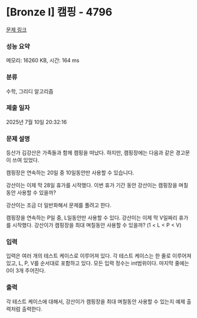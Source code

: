 # [Bronze I] 캠핑 - 4796 

[문제 링크](https://www.acmicpc.net/problem/4796) 

### 성능 요약

메모리: 16260 KB, 시간: 164 ms

### 분류

수학, 그리디 알고리즘

### 제출 일자

2025년 7월 10일 20:32:16

### 문제 설명

<p>등산가 김강산은 가족들과 함께 캠핑을 떠났다. 하지만, 캠핑장에는 다음과 같은 경고문이 쓰여 있었다.</p>

<p>캠핑장은 연속하는 20일 중 10일동안만 사용할 수 있습니다.</p>

<p>강산이는 이제 막 28일 휴가를 시작했다. 이번 휴가 기간 동안 강산이는 캠핑장을 며칠동안 사용할 수 있을까?</p>

<p>강산이는 조금 더 일반화해서 문제를 풀려고 한다. </p>

<p>캠핑장을 연속하는 P일 중, L일동안만 사용할 수 있다. 강산이는 이제 막 V일짜리 휴가를 시작했다. 강산이가 캠핑장을 최대 며칠동안 사용할 수 있을까? (1 < L < P < V)</p>

### 입력 

 <p>입력은 여러 개의 테스트 케이스로 이루어져 있다. 각 테스트 케이스는 한 줄로 이루어져 있고, L, P, V를 순서대로 포함하고 있다. 모든 입력 정수는 int범위이다. 마지막 줄에는 0이 3개 주어진다.</p>

### 출력 

 <p>각 테스트 케이스에 대해서, 강산이가 캠핑장을 최대 며칠동안 사용할 수 있는지 예제 출력처럼 출력한다.</p>

